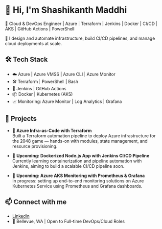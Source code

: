 # 👋 Hi, I'm Shashikanth Maddhi

🚀 Cloud & DevOps Engineer | Azure | Terraform | Jenkins | Docker | CI/CD | AKS | GitHub Actions | PowerShell 

🔧 I design and automate infrastructure, build CI/CD pipelines, and manage cloud deployments at scale.

## 🛠️ Tech Stack
- ☁️ Azure | Azure VMSS | Azure CLI | Azure Monitor
- 🛠️ Terraform | PowerShell | Bash
- 🔄 Jenkins | GitHub Actions
- 📦 Docker | Kubernetes (AKS)
- 📈 Monitoring: Azure Monitor | Log Analytics | Grafana

## 📂 Projects

- 🔧 **Azure Infra-as-Code with Terraform**  
  Built a Terraform automation pipeline to deploy Azure infrastructure for the 2048 game — hands-on with modules, state management, and resource provisioning.

- 🚧 **Upcoming: Dockerized Node.js App with Jenkins CI/CD Pipeline**  
  Currently learning containerization and pipeline automation with Jenkins, aiming to build a scalable CI/CD pipeline soon.

- 🚧 **Upcoming: Azure AKS Monitoring with Prometheus & Grafana**  
  In progress: setting up end-to-end monitoring solutions on Azure Kubernetes Service using Prometheus and Grafana dashboards.


## 📫 Connect with me
- [LinkedIn](https://www.linkedin.com/in/shashikanth-maddhi/)
- 📍 Bellevue, WA | Open to Full-time DevOps/Cloud Roles
